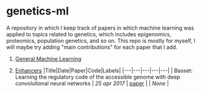 # genetics-ml

A repository in which I keep track of papers in which machine learning was applied to topics related to genetics, which includes epigenomics, proteomics, population genetics, and so on. This repo is mostly for myself, I will maybe try adding "main contributions" for each paper that I add. 

1. [General Machine Learning](#general)



2. [Enhancers](#enhancers)
|Title|Date|Paper|Code|Labels|
|---|---|---|---|---|
| Basset: Learning the regulatory code of the accessible genome with deep convolutional neural networks | _25 apr 2017_ | [paper](https://github.com/jellepiepenbrock/genetics-ml/raw/master/basset.pdf) |  | _None_ | 
